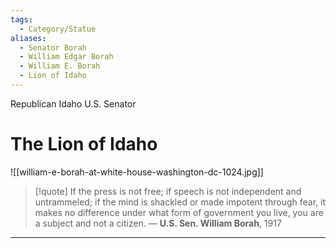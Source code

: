 ```yaml
---
tags:
  - Category/Statue
aliases:
  - Senator Borah
  - William Edgar Borah
  - William E. Borah
  - Lion of Idaho
---
```

Republican Idaho U.S. Senator

# The Lion of Idaho

![[william-e-borah-at-white-house-washington-dc-1024.jpg]]

>[!quote]
>If the press is not free; if speech is not independent and untrammeled; if the mind is shackled or made impotent through fear, it makes no difference under what form of government you live, you are a subject and not a citizen.
>— **U.S. Sen. William Borah**, 1917

---